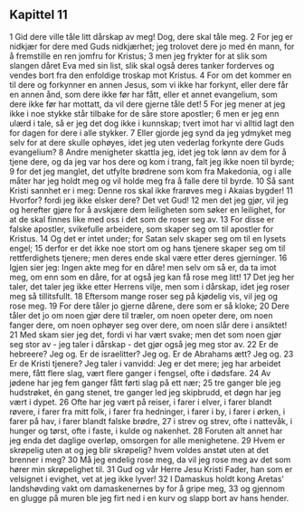 ## Kapittel 11

1 Gid dere ville tåle litt dårskap av meg! Dog, dere skal tåle meg.
2 For jeg er nidkjær for dere med Guds nidkjærhet; jeg trolovet dere jo med én mann, for å fremstille en ren jomfru for Kristus;
3 men jeg frykter for at slik som slangen dåret Eva med sin list, slik skal også deres tanker forderves og vendes bort fra den enfoldige troskap mot Kristus.
4 For om det kommer en til dere og forkynner en annen Jesus, som vi ikke har forkynt, eller dere får en annen ånd, som dere ikke før har fått, eller et annet evangelium, som dere ikke før har mottatt, da vil dere gjerne tåle det!
5 For jeg mener at jeg ikke i noe stykke står tilbake for de såre store apostler;
6 men er jeg enn ulærd i tale, så er jeg det dog ikke i kunnskap; tvert imot har vi alltid lagt den for dagen for dere i alle stykker.
7 Eller gjorde jeg synd da jeg ydmyket meg selv for at dere skulle ophøyes, idet jeg uten vederlag forkynte dere Guds evangelium?
8 Andre menigheter skattla jeg, idet jeg tok lønn av dem for å tjene dere, og da jeg var hos dere og kom i trang, falt jeg ikke noen til byrde;
9 for det jeg manglet, det utfylte brødrene som kom fra Makedonia, og i alle måter har jeg holdt meg og vil holde meg fra å falle dere til byrde.
10 Så sant Kristi sannhet er i meg: Denne ros skal ikke frarøves meg i Akaias bygder!
11 Hvorfor? fordi jeg ikke elsker dere? Det vet Gud!
12 men det jeg gjør, vil jeg og herefter gjøre for å avskjære dem leiligheten som søker en leilighet, for at de skal finnes like med oss i det som de roser seg av.
13 For disse er falske apostler, svikefulle arbeidere, som skaper seg om til apostler for Kristus.
14 Og det er intet under; for Satan selv skaper seg om til en lysets engel;
15 derfor er det ikke noe stort om og hans tjenere skaper seg om til rettferdighets tjenere; men deres ende skal være etter deres gjerninger.
16 Igjen sier jeg: Ingen akte meg for en dåre! men selv om så er, da ta imot meg, om enn som en dåre, for at også jeg kan få rose meg litt!
17 Det jeg her taler, det taler jeg ikke etter Herrens vilje, men som i dårskap, idet jeg roser meg så tillitsfullt.
18 Eftersom mange roser seg på kjødelig vis, vil jeg og rose meg.
19 For dere tåler jo gjerne dårene, dere som er så kloke;
20 Dere tåler det jo om noen gjør dere til træler, om noen opeter dere, om noen fanger dere, om noen ophøyer seg over dere, om noen slår dere i ansiktet!
21 Med skam sier jeg det, fordi vi har vært svake; men det som noen gjør seg stor av - jeg taler i dårskap - det gjør også jeg meg stor av.
22 Er de hebreere? Jeg og. Er de israelitter? Jeg og. Er de Abrahams ætt? Jeg og.
23 Er de Kristi tjenere? Jeg taler i vanvidd: Jeg er det mere; jeg har arbeidet mere, fått flere slag, vært flere ganger i fengsel, ofte i dødsfare.
24 Av jødene har jeg fem ganger fått førti slag på ett nær;
25 tre ganger ble jeg hudstrøket, én gang stenet, tre ganger led jeg skipbrudd, et døgn har jeg vært i dypet.
26 Ofte har jeg vært på reiser, i farer i elver, i farer blandt røvere, i farer fra mitt folk, i farer fra hedninger, i farer i by, i farer i ørken, i farer på hav, i farer blandt falske brødre,
27 i strev og strev, ofte i nattevåk, i hunger og tørst, ofte i faste, i kulde og nakenhet.
28 Foruten alt annet har jeg enda det daglige overløp, omsorgen for alle menighetene.
29 Hvem er skrøpelig uten at og jeg blir skrøpelig? hvem voldes anstøt uten at det brenner i meg?
30 Må jeg endelig rose meg, da vil jeg rose meg av det som hører min skrøpelighet til.
31 Gud og vår Herre Jesu Kristi Fader, han som er velsignet i evighet, vet at jeg ikke lyver!
32 I Damaskus holdt kong Aretas' landshøvding vakt om damaskenernes by for å gripe meg,
33 og gjennom en glugge på muren ble jeg firt ned i en kurv og slapp bort av hans hender.
